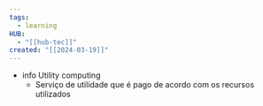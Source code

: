 ```yaml
---
tags:
  - learning
HUB:
  - "[[hub-tec]]"
created: "[[2024-03-19]]"
---
```

- info Utility computing
	- Serviço de utilidade que é pago de acordo com os recursos utilizados

